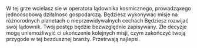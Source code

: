 W tej grze wcielasz sie w operatora lądownika kosmicznego, prowadząxego jednoosobową dziłalnosc gospodarczą.
Będziesz wykonywac misje na różnorodnych planetach o nieprzewidywalnych cechach 
Będziesz rozwijać swój lądownik.
Twój postęp będzie bezwzględnie zapisywany. 
Złe decyzje mogą uniemożliwyić ci ukończenie kolejnych misji, czym zakończyć twoją przygode w tej bezdusznej branży.
Przetrwają najlepsi.  
